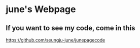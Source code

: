 # june's Webpage

## If you want to see my code, come in this
https://github.com/seungju-june/junepagecode
